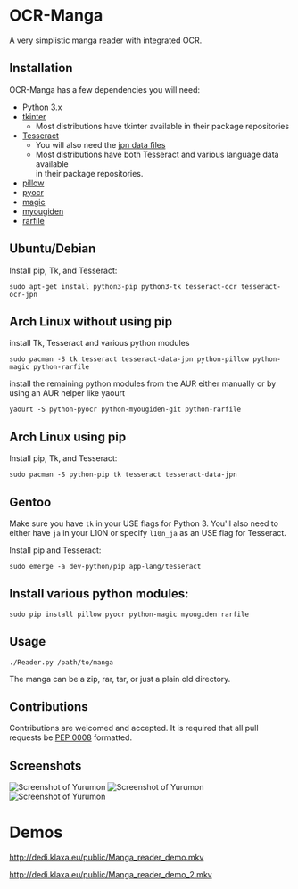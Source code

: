 # OCR-Manga
A very simplistic manga reader with integrated OCR.

## Installation

OCR-Manga has a few dependencies you will need:
- Python 3.x
- [tkinter](http://core.tcl.tk/)
  - Most distributions have tkinter available in their package repositories
- [Tesseract](https://github.com/tesseract-ocr/tesseract)
  - You will also need the [jpn data files](https://github.com/tesseract-ocr/langdata)
  - Most distributions have both Tesseract and various language data available  
    in their package repositories.
- [pillow](https://github.com/python-pillow/Pillow)
- [pyocr](https://github.com/jflesch/pyocr)
- [magic](https://github.com/ahupp/python-magic)
- [myougiden](https://github.com/leoboiko/myougiden)
- [rarfile](https://github.com/markokr/rarfile)

Ubuntu/Debian
-------------

Install pip, Tk, and Tesseract:

`sudo apt-get install python3-pip python3-tk tesseract-ocr tesseract-ocr-jpn`

Arch Linux without using pip
----------

install Tk, Tesseract and various python modules

`sudo pacman -S tk tesseract tesseract-data-jpn python-pillow python-magic python-rarfile`

install the remaining python modules from the AUR either manually or by using an AUR helper like yaourt

`yaourt -S python-pyocr python-myougiden-git python-rarfile`

Arch Linux using pip
----------
Install pip, Tk, and Tesseract:

`sudo pacman -S python-pip tk tesseract tesseract-data-jpn`

Gentoo
------

Make sure you have `tk` in your USE flags for Python 3. You'll also need to
either have `ja` in your L10N or specify `l10n_ja` as an USE flag for Tesseract.

Install pip and Tesseract:

`sudo emerge -a dev-python/pip app-lang/tesseract`


Install various python modules:
-------------------------------

`sudo pip install pillow pyocr python-magic myougiden rarfile`

## Usage

`./Reader.py /path/to/manga`

The manga can be a zip, rar, tar, or just a plain old directory.

## Contributions

Contributions are welcomed and accepted. It is required that all pull
requests be [PEP 0008](https://www.python.org/dev/peps/pep-0008) formatted.

## Screenshots

![Screenshot of Yurumon](http://dedi.klaxa.eu/public/yurumon_ocr.jpg)
![Screenshot of Yurumon](http://dedi.klaxa.eu/public/yurumon_ocr_color.png)
![Screenshot of Yurumon](http://dedi.klaxa.eu/public/yurumon_dark.png)

# Demos

http://dedi.klaxa.eu/public/Manga_reader_demo.mkv

http://dedi.klaxa.eu/public/Manga_reader_demo_2.mkv
